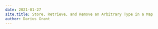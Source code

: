 ```yaml
---
date: 2021-01-27
site.title: Store, Retrieve, and Remove an Arbitrary Type in a Map
author: Darius Grant
---
```

